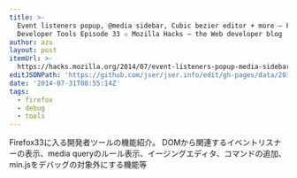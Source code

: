 ```yaml
---
title: >-
  Event listeners popup, @media sidebar, Cubic bezier editor + more – Firefox
  Developer Tools Episode 33 ✩ Mozilla Hacks – the Web developer blog
author: azu
layout: post
itemUrl: >-
  https://hacks.mozilla.org/2014/07/event-listeners-popup-media-sidebar-cubic-bezier-editor-more-firefox-developer-tools-episode-33/
editJSONPath: 'https://github.com/jser/jser.info/edit/gh-pages/data/2014/07/index.json'
date: '2014-07-31T08:55:14Z'
tags:
  - firefox
  - debug
  - tools
---
```

Firefox33に入る開発者ツールの機能紹介。
DOMから関連するイベントリスナーの表示、media queryのルール表示、イージングエディタ、コマンドの追加、min.jsをデバッグの対象外にする機能等
